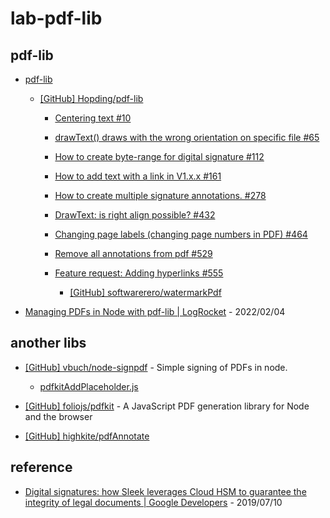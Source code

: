 # lab-pdf-lib

## pdf-lib

- [pdf-lib](https://pdf-lib.js.org/)

  - [[GitHub] Hopding/pdf-lib](https://github.com/Hopding/pdf-lib)

    - [Centering text #10](https://github.com/Hopding/pdf-lib/issues/10#issuecomment-593108695)

    - [drawText() draws with the wrong orientation on specific file #65](https://github.com/Hopding/pdf-lib/issues/65#issuecomment-794934192)

    - [How to create byte-range for digital signature #112](https://github.com/Hopding/pdf-lib/issues/112#issuecomment-1049456413)

    - [How to add text with a link in V1.x.x #161](https://github.com/Hopding/pdf-lib/issues/161#issuecomment-523186749)

    - [How to create multiple signature annotations. #278](https://github.com/Hopding/pdf-lib/issues/278)

    - [DrawText: is right align possible? #432](https://github.com/Hopding/pdf-lib/issues/432#issuecomment-622980468)

    - [Changing page labels (changing page numbers in PDF) #464](https://github.com/Hopding/pdf-lib/issues/464#issuecomment-643834048)

    - [Remove all annotations from pdf #529](https://github.com/Hopding/pdf-lib/issues/529#issuecomment-658796886)

    - [Feature request: Adding hyperlinks #555](https://github.com/Hopding/pdf-lib/issues/555)

      - [[GitHub] softwarerero/watermarkPdf](https://github.com/softwarerero/watermarkPdf)

- [Managing PDFs in Node with pdf-lib | LogRocket](https://blog.logrocket.com/managing-pdfs-node-pdf-lib/) - 2022/02/04

## another libs

- [[GitHub] vbuch/node-signpdf](https://github.com/vbuch/node-signpdf) - Simple signing of PDFs in node.

  - [pdfkitAddPlaceholder.js](https://github.com/vbuch/node-signpdf/blob/master/src/helpers/pdfkitAddPlaceholder.js)

- [[GitHub] foliojs/pdfkit](https://github.com/foliojs/pdfkit) - A JavaScript PDF generation library for Node and the browser

- [[GitHub] highkite/pdfAnnotate](https://github.com/highkite/pdfAnnotate)

## reference

- [Digital signatures: how Sleek leverages Cloud HSM to guarantee the integrity of legal documents | Google Developers](https://medium.com/google-developers/digital-signatures-how-sleek-leverages-cloud-hsm-to-guarantee-the-integrity-of-legal-documents-a7bd3b82faf6) - 2019/07/10
